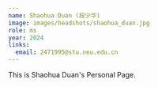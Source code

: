 ```yaml
---
name: Shaohua Duan (段少华)
image: images/headshots/shaohua_duan.jpg
role: ms
year: 2024
links:
  email: 2471995@stu.neu.edu.cn
---
```


This is Shaohua Duan's Personal Page.